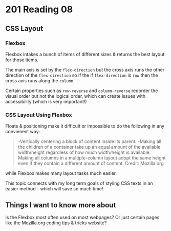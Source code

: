 # 201 Reading 08

## CSS Layout

### Flexbox

Flexbox intakes a bunch of items of different sizes & returns the best layout for those items.

The main axis is set by the `flex-direction` but the cross axis runs the other direction of the `flex-direction` so if the if `flex-direction` is `row` then the cross axis runs along the `column`.

Certain properties such as `row-reverse` and `column-reverse` redorder the visual order but not the logical order, which can create issues with accessibility (which is very important!)

### CSS Layout Using Flexbox

Floats & positioning make it difficult or impossible to do the following in any convienent way:

>-Vertically centering a block of content inside its parent.
>-Making all the children of a container take up an equal amount of the available width/height regardless of how much width/height is available.
> Making all columns in a multiple-column layout adopt the same height even if they contain a different amount of content.
>Credit: Mozilla.org

while Flexbox makes many layout tasks much easier.

This topic connects with my long term goals of styling CSS texts in an easier method - which will save so much time!

## Things I want to know more about

Is the Flexbox most often used on most webpages? Or just certain pages like the Mozilla.org coding tips & tricks website?
